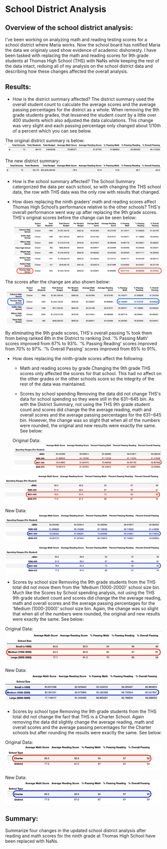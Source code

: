 # School District Analysis

## Overview of the school district analysis: 
I've been working on analyzing math and reading testing scores for a school district where Maria works.  Now the school board has notified Maria the data we originaly used show evidence of academic dishonesty. I have been tasked with replacing the math and reading scores for 9th grade students at Thomas High School (THS) with NaNs while keeping the rest of the data intact, redoing all of my analysis on the school district data and describing how these changes affected the overall analysis.

## Results: 
- How is the district summary affected?
The district summary used the overall student count to calculate the average scores and the average passing percentages for the district as a whole. When removing the 9th grade students grades, that lessened the student count by a little over 400 students which also adjusted the data calculations. This change was very slight and each passing percentage only changed about 1/10th of a percent which you can see below. 

The original district summary is below:
![Original district summary](https://github.com/ereekaj/School_District_Analysis/blob/main/Resources/DistrictSummaryOLD.png)

The new district summary:
![New district summary](https://github.com/ereekaj/School_District_Analysis/blob/main/Resources/DistrictSummaryNEW.png)


- How is the school summary affected?
The School Summary catergorized the data per each school, so with changing the THS school data, the row with THS data was the only row with results that changed. 

- How does replacing the ninth graders’ math and reading scores affect Thomas High School’s performance relative to the other schools?
THS's overall performance went way up after replacing the 9th grade scores. THS's original scores before the change can be seen below:
![Chart with original scoring % for THS](https://github.com/ereekaj/School_District_Analysis/blob/main/Resources/THSscreenshotOLD.png)


The scores after the change are also shown below:  
![Chart with updated scoring % for THS](https://github.com/ereekaj/School_District_Analysis/blob/main/Resources/THSscreenshotNEW.png)

By eliminating the 9th grade scores, THS's overall passing % took them from being ranked 8th in the District to ranking 2nd.  '% Passing Math' scores improved from 67% to 93%. '% Passing Reading' scores improved from 70% to 97%.  '% Overall Passing' scores improved from 65% to 91%.  

- How does replacing the ninth-grade scores affect the following:
  - Math and reading scores by grade
  Changing the 9th grade THS scores only affected the scores for that school. This had no affect on the other grades or the other schools score so the integrity of the rest of the data was maintained. 
  
  - Scores by school spending
  Removing the data did not change THS's data for school spending so they were still in the $631-$645 bin. As with the District Summary, not using the THS 9th grade student count and scores did change the the average reading, math and overall scores and the average passing percentages for the $631-$645 bin. However, the change was so slight that when all of the numbers were rounded, the original and new results were exactly the same. See below:

  Original Data:
![Chart with original scores by school spending](https://github.com/ereekaj/School_District_Analysis/blob/main/Resources/schoolspendingdataold1.png)

![Chart with original scores by school spending](https://github.com/ereekaj/School_District_Analysis/blob/main/Resources/schoolspendingdataold2.png)

  New Data:
![Chart with new scores by school spending](https://github.com/ereekaj/School_District_Analysis/blob/main/Resources/schoolspendingdatanew1.png)

![Chart with new scores by school spending](https://github.com/ereekaj/School_District_Analysis/blob/main/Resources/schoolspendingdatanew2.png)
  
  - Scores by school size
  Removing the 9th grade students from the THS total did not move them from the 'Medium (1000-2000)' school size bin.  Much like the Scores by School spending analysis, not using the THS 9th grade student count and scores did change the the average reading, math and overall scores and the average passing percentages for the 'Medium (1000-2000)' school size bin. Again, the change was so slight that when all of the numbers were rounded, the original and new results were exactly the same. See below:
  
  Original Data:
![Chart with old scores by school size](https://github.com/ereekaj/School_District_Analysis/blob/main/Resources/Schoolsizeold.png)

  New Data:
![Chart with new scores by school size](https://github.com/ereekaj/School_District_Analysis/blob/main/Resources/SchoolsizeNEW.png)
  
  - Scores by school type
  Removing the 9th grade students from the THS total did not change the fact that THS is a Charter School. Again removing the data did slightly change the average reading, math and overall scores and the average passing percentages for the Charter schools but after rounding the results were exactly the same. See below: 

  Original Data:
![Chart with old scores by school type](https://github.com/ereekaj/School_District_Analysis/blob/main/Resources/typeOLD.png)

  New Data:
![Chart with new scores by school type](https://github.com/ereekaj/School_District_Analysis/blob/main/Resources/TypeNEW.png)

## Summary: 
Summarize four changes in the updated school district analysis after reading and math scores for the ninth grade at Thomas High School have been replaced with NaNs.
